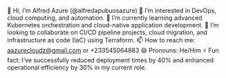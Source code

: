 👋 Hi, I’m Alfred Azure (@alfredapubuosazure)
👀 I’m interested in DevOps, cloud computing, and automation.
🌱 I’m currently learning advanced Kubernetes orchestration and cloud-native application development.
💞️ I’m looking to collaborate on CI/CD pipeline projects, cloud migration, and infrastructure as code (IaC) using Terraform.
📫 How to reach me: aazurecloudz@gmail.com or +233545064883
😄 Pronouns: He/Him
⚡ Fun fact: I’ve successfully reduced deployment times by 40% and enhanced operational efficiency by 30% in my current role.

<!---
alfredapubuosazure/alfredapubuosazure is a ✨ special ✨ repository because its `README.md` (this file) appears on your GitHub profile.
You can click the Preview link to take a look at your changes.
--->
